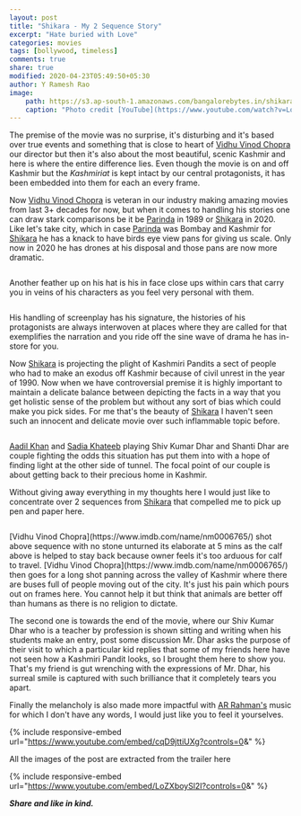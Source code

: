 ```yaml
---
layout: post
title: "Shikara - My 2 Sequence Story"
excerpt: "Hate buried with Love"
categories: movies
tags: [bollywood, timeless]
comments: true
share: true
modified: 2020-04-23T05:49:50+05:30
author: Y Ramesh Rao
image:
    path: https://s3.ap-south-1.amazonaws.com/bangalorebytes.in/shikara/hero.png
    caption: "Photo credit [YouTube](https://www.youtube.com/watch?v=LoZXboySl2I&t=74s)"
---
```


The premise of the movie was no surprise, it's disturbing and it's based over true events and something that is close to heart of [Vidhu Vinod Chopra](https://www.imdb.com/name/nm0006765/) our director but then it's also about the most beautiful, scenic Kashmir and here is where the entire difference lies. Even though the movie is on and off Kashmir but the _Kashmiriat_ is kept intact by our central protagonists, it has been embedded into them for each an every frame.

Now [Vidhu Vinod Chopra](https://www.imdb.com/name/nm0006765/) is veteran in our industry making amazing movies from last 3+ decades for now, but when it comes to handling his stories one can draw stark comparisons be it be [Parinda](https://www.imdb.com/title/tt0102636/) in 1989 or [Shikara](https://www.imdb.com/title/tt10930586/) in 2020. Like let's take city, which in case [Parinda](https://www.imdb.com/title/tt0102636/) was Bombay and Kashmir for [Shikara](https://www.imdb.com/title/tt10930586/) he has a knack to have birds eye view pans for giving us scale. Only now in 2020 he has drones at his disposal and those pans are now more dramatic.

<figure class="align-center">
  <img src="https://s3.ap-south-1.amazonaws.com/bangalorebytes.in/shikara/fulllengthshot.png" alt="">
  <figcaption></figcaption>
</figure> 

 Another feather up on his hat is his in face close ups within cars that carry you in veins of his characters as you feel very personal with them. 

<figure class="align-center">
  <img src="https://s3.ap-south-1.amazonaws.com/bangalorebytes.in/shikara/carshot.png" alt="">
  <figcaption></figcaption>
</figure> 

 His handling of screenplay has his signature, the histories of his protagonists are always interwoven at places where they are called for that exemplifies the narration and you ride off the sine wave of drama he has in-store for you.

Now [Shikara](https://www.imdb.com/title/tt10930586/) is projecting the plight of Kashmiri Pandits a sect of people who had to make an exodus off Kashmir because of civil unrest in the year of 1990. Now when we have controversial premise it is highly important to maintain a delicate balance between depicting the facts in a way that you get holistic sense of the problem but without any sort of bias which could make you pick sides. For me that's the beauty of [Shikara](https://www.imdb.com/title/tt10930586/) I haven't seen such an innocent and delicate movie over such inflammable topic before. 

<figure class="align-center">
  <img src="https://s3.ap-south-1.amazonaws.com/bangalorebytes.in/shikara/signatureshot.png" alt="">
  <figcaption></figcaption>
</figure> 

[Aadil Khan](https://www.imdb.com/name/nm8859482/?ref_=tt_cl_t2) and [Sadia Khateeb](https://www.imdb.com/name/nm10725430/?ref_=tt_cl_t1) playing Shiv Kumar Dhar and Shanti Dhar are couple fighting the odds this situation has put them into with a hope of finding light at the other side of tunnel. The focal point of our couple is about getting back to their precious home in Kashmir.

Without giving away everything in my thoughts here I would just like to concentrate over 2 sequences from [Shikara](https://www.imdb.com/title/tt10930586/) that compelled me to pick up pen and paper here.

<figure class="align-center">
  <img src="https://s3.ap-south-1.amazonaws.com/bangalorebytes.in/shikara/calfshot.png" alt="">
  <figcaption></figcaption>
</figure> 
[Vidhu Vinod Chopra](https://www.imdb.com/name/nm0006765/) shot above sequence with no stone unturned its elaborate at 5 mins as the calf above is helped to stay back because owner feels it's too arduous for calf to travel. [Vidhu Vinod Chopra](https://www.imdb.com/name/nm0006765/) then goes for a long shot panning across the valley of Kashmir where there are buses full of people moving out of the city. It's just his pain which pours out on frames here. You cannot help it but think that animals are better off than humans as there is no religion to dictate. 

The second one is towards the end of the movie, where our Shiv Kumar Dhar who is a teacher by profession is shown sitting and writing when his students make an entry, post some discussion Mr. Dhar asks the purpose of their visit to which a particular kid replies that some of my friends here have not seen how a Kashmiri Pandit looks, so I brought them here to show you. That's my friend is gut wrenching with the expressions of Mr. Dhar, his surreal smile is captured with such brilliance that it completely tears you apart.


Finally the melancholy is also made more impactful with [AR Rahman's](https://www.imdb.com/name/nm0006246/) music for which I don't have any words, I would just like you to feel it yourselves. 

{% include responsive-embed url="https://www.youtube.com/embed/cqD9jttiUXg?controls=0&amp;" %}

<p class="small">All the images of the post are extracted from the trailer here</p>

{% include responsive-embed url="https://www.youtube.com/embed/LoZXboySl2I?controls=0&amp;" %}

_**Share and like in kind.**_
